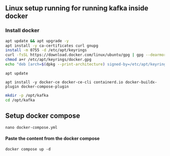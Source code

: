 ## Linux setup running for running kafka inside docker

### Install docker

```bash
apt update && apt upgrade -y
apt install -y ca-certificates curl gnupg
install -m 0755 -d /etc/apt/keyrings
curl -fsSL https://download.docker.com/linux/ubuntu/gpg | gpg --dearmor -o /etc/apt/keyrings/docker.gpg
chmod a+r /etc/apt/keyrings/docker.gpg
echo "deb [arch=$(dpkg --print-architecture) signed-by=/etc/apt/keyrings/docker.gpg] https://download.docker.com/linux/ubuntu $(. /etc/os-release && echo "$VERSION_CODENAME") stable" | tee /etc/apt/sources.list.d/docker.list > /dev/null
```

```
apt update
```

```
apt install -y docker-ce docker-ce-cli containerd.io docker-buildx-plugin docker-compose-plugin
```

```bash
mkdir -p /opt/kafka
cd /opt/kafka
```

## Setup docker compose

```
nano docker-compose.yml
```

#### Paste the content from the docker compose

```
docker compose up -d
```
